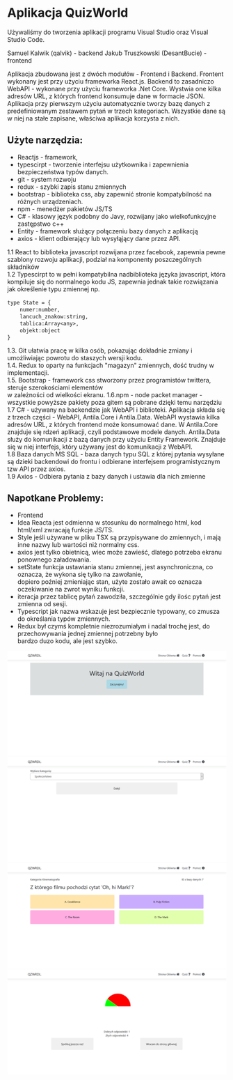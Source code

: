 # Aplikacja QuizWorld

Używaliśmy do tworzenia aplikacji programu Visual Studio oraz Visual Studio Code.

Samuel Kalwik (qalvik) - backend Jakub Truszkowski (DesantBucie) - frontend

Aplikacja zbudowana jest z dwóch modułów - Frontend i Backend. Frontent wykonany jest przy użyciu frameworka
React.js. Backend to zasadniczo WebAPI - wykonane przy użyciu frameworka .Net Core. Wystwia one kilka adresów
URL, z których frontend konsumuje dane w formacie JSON. Aplikacja przy pierwszym użyciu automatycznie tworzy bazę
danych z predefiniowanym zestawem pytań w trzech kategoriach. Wszystkie dane są w niej na stałe zapisane, właściwa 
aplikacja korzysta z nich.


## Użyte narzędzia:
* Reactjs - framework, <br/>
* typescirpt - tworzenie interfejsu użytkownika i zapewnienia bezpieczeństwa typów danych. <br/>
* git - system rozwoju <br/>
* redux - szybki zapis stanu zmiennych <br/>
* bootstrap - biblioteka css, aby zapewnić stronie kompatybilność na różnych urządzeniach. <br/>
* npm - menedżer pakietów JS/TS <br/>
* C# - klasowy język podobny do Javy, rozwijany jako wielkofunkcyjne zastępstwo c++ <br/>
* Entity - framework służący połączeniu bazy danych z aplikacją <br/>
* axios - klient odbierający lub wysyłąjący dane przez API. <br/>

1.1 React to biblioteka javascript rozwijana przez facebook, zapewnia pewne szablony rozwoju aplikacji, 
podział na komponenty poszczególnych składników <br/>
1.2 Typescirpt to w pełni kompatybilna nadbiblioteka języka javascript, 
która kompiluje się do normalnego kodu JS, zapewnia jednak takie rozwiązania jak określenie typu zmiennej np. 
```
type State = {
    numer:number,
    lancuch_znakow:string,
    tablica:Array<any>,
    objekt:object
} 
```
1.3. Git ułatwia pracę w kilka osób, pokazując dokładnie zmiany i umożliwiając powrotu do staszych wersji kodu. <br/>
1.4. Redux to oparty na funkcjach "magazyn" zmiennych, dość trudny w implementacji. <br/>
1.5. Bootstrap - framework css stworzony przez programistów twittera, steruje szerokościami elementów  <br/>
w zależności od wielkości ekranu. 
1.6.npm - node packet manager - wszystkie powyższe pakiety poza gitem są pobrane dzięki temu narzędziu <br/>
1.7 C# - używany na backendzie jak WebAPI i biblioteki. Aplikacja składa się z trzech części - WebAPI, Antila.Core 
i Antila.Data. WebAPI wystawia kilka adresów URL, z których frontend może konsumować dane. W Antila.Core znajduje się
rdzeń aplikacji, czyli podstawowe modele danych. Antila.Data służy do komunikacji z bazą danych przy użyciu Entity 
Framework. Znajduje się w niej interfejs, który używany jest do komunikacji z WebAPI. <br/>
1.8 Baza danych MS SQL - baza danych typu SQL z której pytania wysyłane są dzieki backendowi do frontu i odbierane
interfejsem programistycznym tzw API przez axios. <br/>
1.9 Axios - Odbiera pytania z bazy danych i ustawia dla nich zmienne <br/>

## Napotkane Problemy:
* Frontend <br/>
* Idea Reacta jest odmienna w stosunku do normalnego html, kod html/xml zwracają funkcje JS/TS. <br/> 
* Style jeśli używane w pliku TSX są przypisywane do zmiennych, i mają inne nazwy lub wartości niż normalny css. <br/>
* axios jest tylko obietnicą, wiec może zawieść, dlatego potrzeba ekranu ponownego załadowania. <br/>
* setState funkcja ustawiania stanu zmiennej, jest asynchroniczna, co oznacza, że wykona się tylko na zawołanie, <br/>
dopiero poźniej zmieniając stan, użyte zostało await co oznacza oczekiwanie na zwrot wyniku funkcji. <br/>
* iteracja przez tablicę pytań zawodziła, szczególnie gdy ilośc pytań jest zmienna od sesji. <br/>
* Typescript jak nazwa wskazuje jest bezpiecznie typowany, co zmusza do określania typów zmiennych. <br/>
* Redux był czymś kompletnie niezrozumiałym i nadal trochę jest, do przechowywania jednej zmiennej potrzebny było <br/>
bardzo duzo kodu, ale jest szybko.

![Alt text](.github/React1.png?raw=true "Strona Główna")
![Alt text](.github/React2.png?raw=true "Wybór Kategorii")
![Alt text](.github/React3.png?raw=true "Pytanie")
![Alt text](.github/React4.png?raw=true "Podsumowanie")
